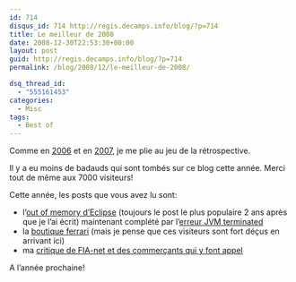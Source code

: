 ```yaml
---
id: 714
disqus_id: 714 http://regis.decamps.info/blog/?p=714
title: Le meilleur de 2008
date: 2008-12-30T22:53:30+00:00
layout: post
guid: http://regis.decamps.info/blog/?p=714
permalink: /blog/2008/12/le-meilleur-de-2008/

dsq_thread_id:
  - "555161453"
categories:
  - Misc
tags:
  - Best of
---
```

Comme en [2006](http://regis.decamps.info/blog/2007/01/bilan-dun-an-de-blog/) et en [2007](http://regis.decamps.info/blog/2007/12/le-meilleur-de-2007/), je me plie au jeu de la rétrospective.

Il y a eu moins de badauds qui sont tombés sur ce blog cette année. Merci tout de même aux 7000 visiteurs! 

Cette année, les posts que vous avez lu sont:

  * l’[out of memory d’Eclipse](/blog/2006/10/eclipse-out-of-memory-cest-fini) (toujours le post le plus populaire 2 ans après que je l’ai écrit) maintenant complété par l’[erreur JVM terminated](/blog/2008/08/eclipse-jvm-terminated)
  * la [boutique ferrari](/blog/2007/10/boutique-ferrari) (mais je pense que ces visiteurs sont fort déçus en arrivant ici)
  * ma [critique de FIA-net et des commerçants qui y font appel](/blog/2008/05/a-quoi-sert-fia-net-exactement)

A l’année prochaine!
